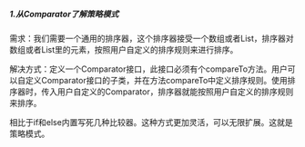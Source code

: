 ##### 1.从Comparator了解策略模式

需求：我们需要一个通用的排序器，这个排序器接受一个数组或者List，排序器对数组或者List里的元素，按照用户自定义的排序规则来进行排序。

解决方式：定义一个Comparator接口，此接口必须有个compareTo方法。用户可以自定义Comparator接口的子类，并在方法compareTo中定义排序规则。使用排序器时，传入用户自定义的Comparator，排序器就能按照用户自定义的排序规则来排序。

相比于if和else内置写死几种比较器。这种方式更加灵活，可以无限扩展。这就是策略模式。

